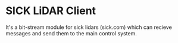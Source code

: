 # SICK LiDAR Client
It's a bit-stream module for sick lidars (sick.com) which can recieve messages and send them to the main control system.
